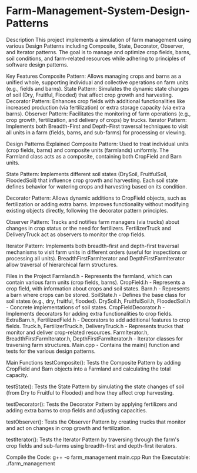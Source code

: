# Farm-Management-System-Design-Patterns
Description
This project implements a simulation of farm management using various Design Patterns including Composite, State, Decorator, Observer, and Iterator patterns. The goal is to manage and optimize crop fields, barns, soil conditions, and farm-related resources while adhering to principles of software design patterns.

Key Features
Composite Pattern: Allows managing crops and barns as a unified whole, supporting individual and collective operations on farm units (e.g., fields and barns).
State Pattern: Simulates the dynamic state changes of soil (Dry, Fruitful, Flooded) that affect crop growth and harvesting.
Decorator Pattern: Enhances crop fields with additional functionalities like increased production (via fertilization) or extra storage capacity (via extra barns).
Observer Pattern: Facilitates the monitoring of farm operations (e.g., crop growth, fertilization, and delivery of crops) by trucks.
Iterator Pattern: Implements both Breadth-First and Depth-First traversal techniques to visit all units in a farm (fields, barns, and sub-farms) for processing or viewing.

Design Patterns Explained
Composite Pattern:
Used to treat individual units (crop fields, barns) and composite units (farmlands) uniformly.
The Farmland class acts as a composite, containing both CropField and Barn units.

State Pattern:
Implements different soil states (DrySoil, FruitfulSoil, FloodedSoil) that influence crop growth and harvesting.
Each soil state defines behavior for watering crops and harvesting based on its condition.

Decorator Pattern:
Allows dynamic additions to CropField objects, such as fertilization or adding extra barns.
Improves functionality without modifying existing objects directly, following the decorator pattern principles.

Observer Pattern:
Tracks and notifies farm managers (via trucks) about changes in crop status or the need for fertilizers.
FertilizerTruck and DeliveryTruck act as observers to monitor the crop fields.

Iterator Pattern:
Implements both breadth-first and depth-first traversal mechanisms to visit farm units in different orders (useful for inspections or processing all units).
BreadthFirstFarmIterator and DepthFirstFarmIterator allow traversal of hierarchical farm structures.

Files in the Project
Farmland.h - Represents the farmland, which can contain various farm units (crop fields, barns).
CropField.h - Represents a crop field, with information about crops and soil states.
Barn.h - Represents a barn where crops can be stored.
SoilState.h - Defines the base class for soil states (e.g., dry, fruitful, flooded).
DrySoil.h, FruitfulSoil.h, FloodedSoil.h - Concrete implementations of soil states.
CropFieldDecorator.h - Implements decorators for adding extra functionalities to crop fields.
ExtraBarn.h, FertilizedField.h - Decorators to add additional features to crop fields.
Truck.h, FertilizerTruck.h, DeliveryTruck.h - Represents trucks that monitor and deliver crop-related resources.
FarmIterator.h, BreadthFirstFarmIterator.h, DepthFirstFarmIterator.h - Iterator classes for traversing farm structures.
Main.cpp - Contains the main() function and tests for the various design patterns.

Main Functions
testComposite(): Tests the Composite Pattern by adding CropField and Barn objects into a Farmland and calculating the total capacity.

testState(): Tests the State Pattern by simulating the state changes of soil (from Dry to Fruitful to Flooded) and how they affect crop harvesting.

testDecorator(): Tests the Decorator Pattern by applying fertilizers and adding extra barns to crop fields and adjusting capacities.

testObserver(): Tests the Observer Pattern by creating trucks that monitor and act on changes in crop growth and fertilization.

testIterator(): Tests the Iterator Pattern by traversing through the farm's crop fields and sub-farms using breadth-first and depth-first iterators.

Compile the Code:
g++ -o farm_management main.cpp
Run the Executable:
./farm_management
